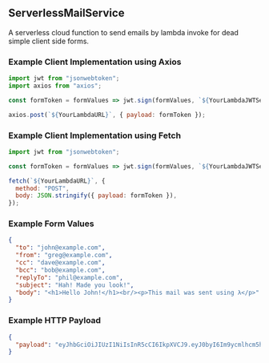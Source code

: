 ## ServerlessMailService

A serverless cloud function to send emails by lambda invoke for dead simple client side forms.

### Example Client Implementation using Axios

```javascript
import jwt from "jsonwebtoken";
import axios from "axios";

const formToken = formValues => jwt.sign(formValues, `${YourLambdaJWTSecret}`).toString();

axios.post(`${YourLambdaURL}`, { payload: formToken });
```

### Example Client Implementation using Fetch

```javascript
import jwt from "jsonwebtoken";

const formToken = formValues => jwt.sign(formValues, `${YourLambdaJWTSecret}`).toString();

fetch(`${YourLambdaURL}`, {
  method: "POST",
  body: JSON.stringify({ payload: formToken }),
});
```

### Example Form Values

```json
{
  "to": "john@example.com",
  "from": "greg@example.com",
  "cc": "dave@example.com",
  "bcc": "bob@example.com",
  "replyTo": "phil@example.com",
  "subject": "Hah! Made you look!",
  "body": "<h1>Hello John!</h1><br/><p>This mail was sent using λ</p>"
}
```

### Example HTTP Payload

```json
{
  "payload": "eyJhbGciOiJIUzI1NiIsInR5cCI6IkpXVCJ9.eyJ0byI6Im9ycmlhcm5hcnNAZ21haWwuY29tIiwiZnJvbSI6Im9ycmlhQHNlbmRpcmFkaWQuaXMiLCJjYyI6ImFuZHJpQHNlbmRpcmFkaWQuaXMiLCJiY2MiOiJiaXJnaXJAc2VuZGlyYWRpZC5pcyIsInJlcGx5VG8iOiJoYWxsb0BzZW5kaXJhZGlkLmlzIiwic3ViamVjdCI6IkhhaCEgTWFkZSB5b3UgbG9vayEiLCJib2R5IjoiPGgxPkfDs8OwYW4gZGFnaW5uITwvaDE-PGJyLz48cD7DnmVzc2kgcMOzc3R1ciB2YXIgc2VuZHVyIG1lw7Agzrs8L3A-In0.llaSAEeVFgL-zS0d2GfIjwKdGSzHxp-LpN42Mjb4EKU"
}
```

